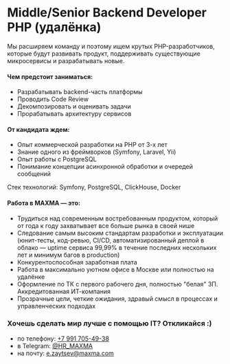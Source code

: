 # Middle/Senior Backend Developer PHP (удалёнка)

Мы расширяем команду и поэтому ищем крутых PHP-разработчиков, которые будут развивать продукт, поддерживать существующие микросервисы и разрабатывать новые.

#### Чем предстоит заниматься:
- Разрабатывать backend-часть платформы
- Проводить Code Review
- Декомпозировать и оценивать задачи
- Прорабатывать архитектуру сервисов

#### От кандидата ждем:
- Опыт коммерческой разработки на PHP от 3-х лет
- Знание одного из фреймворков (Symfony, Laravel, Yii)
- Опыт работы с PostgreSQL
- Понимание концепции асинхронной обработки и очередей сообщений

Стек технологий: Symfony, PostgreSQL, ClickHouse, Docker

#### Работа в MAXMA — это:
- Трудиться над современным востребованным продуктом, который от года к году захватывает все больше рынка в своей нише
- Следование самым высоким стандартам разработки и эксплуатации (юнит-тесты, код-ревью, CI/CD, автоматизированный деплой в облако — uptime сервиса 99,99% в течение последних нескольких лет и минимум багов в production)
- Конкурентоспособная заработная плата
- Работа в максимально уютном офисе в Москве или полностью на удалёнке
- Оформление по ТК с первого рабочего дня, полностью "белая" ЗП. Аккредитованная ИТ-компания
- Прозрачные цели, четкие ожидания, здравый смысл в процессах и управленческих подходах

### Хочешь сделать мир лучше с помощью IT? Откликайся :)

- по телефону: [+7 991 705-49-38](tel:+79917054938)
- в Telegram: [@HR_MAXMA](https://t.me/HR_MAXMA)
- на почту: [e.zaytsev@maxma.com](mailto:e.zaytsev@maxma.com)
